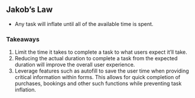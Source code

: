 ## Jakob’s Law

- Any task will inflate until all of the available time is spent.

### Takeaways
1. Limit the time it takes to complete a task to what users expect it’ll take.
2. Reducing the actual duration to complete a task from the expected duration will improve the overall user experience.
3. Leverage features such as autofill to save the user time when providing critical information within forms. This allows for quick completion of purchases, bookings and other such functions while preventing task inflation.